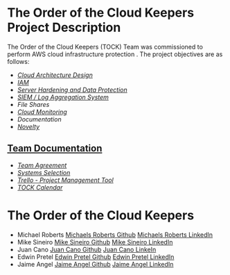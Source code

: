 # The Order of the Cloud Keepers Project Description

The Order of the Cloud Keepers (TOCK) Team was commissioned to perform AWS cloud infrastructure protection . The project objectives are as follows:

- [*Cloud Architecture Design*]()
- [*IAM*]()
- [*Server Hardening and Data Protection*]()
- [*SIEM / Log Aggregation System*]()
- *File Shares*
- [*Cloud Monitoring*](https://docs.google.com/document/d/1uGggJ4yKi1Y63vUMVdERzKXOOFzz61D7TuTXKQPbCLg/edit?usp=sharing)
- *Documentation*
- [*Novelty*]()

## [Team Documentation](https://github.com/Tiki-Tech-Network/Team-Documentation)
- [*Team Agreement*](https://docs.google.com/document/d/1ldbTJIrHw68JuYXhpchdvm9e9WmI1jKJzicw9l-D6Jo/edit?usp=drive_link)
- [*Systems Selection*]()
- [*Trello - Project Management Tool*](https://trello.com/w/theorderofthecloudkeepers/home)
- [*TOCK Calendar*]()
  
# The Order of the Cloud Keepers

- Michael Roberts [Michaels Roberts Github](https://github.com/Mjroberts7) [Michaels Roberts LinkedIn](https://www.linkedin.com/in/michael-roberts33)
- Mike Sineiro [Mike Sineiro Github](https://github.com/KrustyKode) [Mike Sineiro LinkedIn](https://www.linkedin.com/in/michael-sineiro-4784b517b/)
- Juan Cano [Juan Cano Github](https://github.com/jmcano50) [Juan Cano LinkeIn](https://www.linkedin.com/in/juan-cano-3021578/)
- Edwin Pretel [Edwin Pretel Github](https://github.com/EdInTech23) [Edwin Pretel LinkedIn](https://www.linkedin.com/in/preteledwin/)
- Jaime Angel [Jaime Angel Github](https://github.com/jaimeangelhi) [Jaime Angel LinkedIn](https://www.linkedin.com/in/jaime-angel/)



